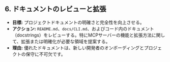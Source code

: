 ## 6. ドキュメントのレビューと拡張

*   **目標:** プロジェクトドキュメントの明確さと完全性を向上させる。
*   **アクション:** `README.md`、`docs/CLI.md`、およびコード内のドキュメント（docstrings）をレビューする。特にMCPサーバーの機能と拡張方法に関して、拡張または明確化が必要な領域を提案する。
*   **理由:** 優れたドキュメントは、新しい開発者のオンボーディングとプロジェクトの保守に不可欠です。